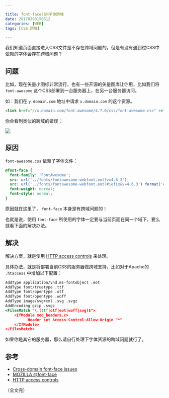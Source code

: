 ```yaml
---

title: font-face引用字体跨域
date: 20170308150612
categories: [WEB]
tags: [CSS 跨域]

---
```


我们知道页面直接进入CSS文件是不存在跨域问题的，但是有没有遇到过CSS中依赖的字体会存在跨域问题？

## 问题

比如，现在矢量小图标非常流行，也有一些开源的矢量图库让你用，比如我们将 `font-awesome` 这个CSS部署到一台服务器上，在另一台服务器访问。

如：我们在 `y.domain.com` 地址中请求 `x.domain.com` 的这个资源。

```html
<link href="//x.domain.com/font-awesome/4.7.0/css/font-awesome.css" rel="stylesheet">
```

你会看到类似的跨域的错误：

![](http://i.imgur.com/59cJ7z4.png)

## 原因

`font-awesome.css` 依赖了字体文件：

```css
@font-face {
  font-family: 'FontAwesome';
  src: url('../fonts/fontawesome-webfont.eot?v=4.6.3');
  src: url('../fonts/fontawesome-webfont.eot?#iefix&v=4.6.3') format('embedded-opentype'), url('../fonts/fontawesome-webfont.woff2?v=4.6.3') format('woff2'), url('../fonts/fontawesome-webfont.woff?v=4.6.3') format('woff'), url('../fonts/fontawesome-webfont.ttf?v=4.6.3') format('truetype'), url('../fonts/fontawesome-webfont.svg?v=4.6.3#fontawesomeregular') format('svg');
  font-weight: normal;
  font-style: normal;
}
```

原因就在这里了， `font-face` 本身是有跨域问题的！

也就是说，使用 `font-face` 所使用的字体一定要与当前页面在同一个域下，要么就看下面的解决办法。

## 解决

解决方案，就是使用 [HTTP access controls](https://developer.mozilla.org/en-US/docs/Web/HTTP/Access_control_CORS) 来处理。

具体办法，就是将部署当前CSS的服务器做跨域支持，比如对于Apache的 `.htaccess` 中增加以下配置：

```xml
AddType application/vnd.ms-fontobject .eot
AddType font/truetype .ttf
AddType font/opentype .otf
AddType font/opentype .woff
AddType image/svg+xml .svg .svgz
AddEncoding gzip .svgz
<FilesMatch "\.(ttf|otf|eot|woff|svg)$">
	<IfModule mod_headers.c>
	      Header set Access-Control-Allow-Origin "*"
	</IfModule>
</FilesMatch>
```

如果你是其它的服务器，那么请自行处理下字体资源的跨域问题就行了。

## 参考

* [Cross-domain font-face issues](http://stackoverflow.com/questions/8245464/cross-domain-font-face-issues)
* [MOZILLA @font-face](https://developer.mozilla.org/zh-CN/docs/Web/CSS/@font-face)
* [HTTP access controls](https://developer.mozilla.org/en-US/docs/Web/HTTP/Access_control_CORS)

（全文完）
